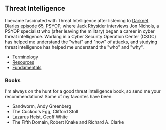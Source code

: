 ## Threat Intelligence

I became fascinated with Threat Intelligence after listening to <a href="https://darknetdiaries.com/episode/65/" target="_blank">Darknet Diaries episode 65, PSYOP</a>, where Jack Rhysider interviews Jon Nichols, a PSYOP specialist who (after leaving the military) began a career in cyber threat intelligence. Working in a Cyber Security Operation Center (CSOC) has helped me understand the "what" and "how" of attacks, and studying threat intelligence has helped me understand the "who" and "why".

<ul>
    <li><a href="ti_terminology">Terminology</a></li>
    <li><a href="ti_resources">Resources</a></li>
    <li><a href="ti_fundamentals">Fundamentals</a></li>
</ul>

### Books
I'm always on the hunt for a good threat intelligence book, so send me your recommendations! Some of my favorites have been:

<ul>
    <li>Sandworm, Andy Greenberg</li>
    <li>The Cuckoo's Egg, Clifford Stoll</li>
    <li>Lazarus Heist, Geoff White</li>
    <li>The Fifth Domain, Robert Knake and Richard A. Clarke</li>
</ul> 